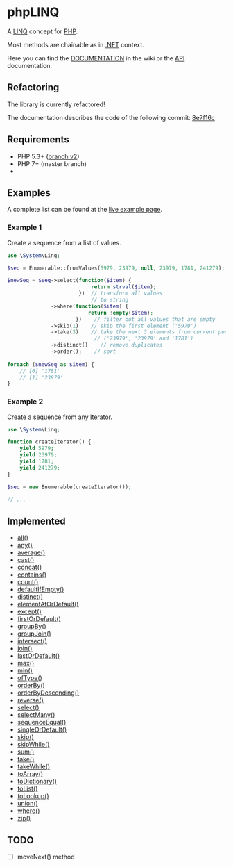 # phpLINQ

A [LINQ](https://en.wikipedia.org/wiki/Language_Integrated_Query) concept for [PHP](https://en.wikipedia.org/wiki/PHP).

Most methods are chainable as in [.NET](https://en.wikipedia.org/wiki/.NET_Framework) context.

Here you can find the [DOCUMENTATION](https://github.com/mkloubert/phpLINQ/wiki) in the wiki or the [API](http://phplinq.marcel-kloubert.eu/api/) documentation.

## Refactoring

The library is currently refactored!

The documentation describes the code of the following commit: [8e7f16c](https://github.com/mkloubert/phpLINQ/tree/8e7f16c0d6ca8d42fb37977f9ab29491ae796afe)

## Requirements

* PHP 5.3+ ([branch v2](https://github.com/mkloubert/phpLINQ/tree/v2))
* PHP 7+ (master branch)
* 
## Examples

A complete list can be found at the [live example page](https://github.com/mkloubert/phpLINQ/tree/master/examples).

### Example 1

Create a sequence from a list of values.

```php
use \System\Linq;

$seq = Enumerable::fromValues(5979, 23979, null, 23979, 1781, 241279);

$newSeq = $seq->select(function($item) {
                           return strval($item);
                       })  // transform all values
                           // to string
              ->where(function($item) {
                          return !empty($item);
                      })    // filter out all values that are empty
              ->skip(1)    // skip the first element ('5979')
              ->take(3)    // take the next 3 elements from current position
                            // ('23979', '23979' and '1781')
              ->distinct()    // remove duplicates
              ->order();    // sort
                                    
foreach ($newSeq as $item) {
    // [0] '1781'
    // [1] '23979'
}
```

### Example 2

Create a sequence from any [Iterator](http://php.net/manual/en/class.iterator.php).

```php
use \System\Linq;

function createIterator() {
    yield 5979;
    yield 23979;
    yield 1781;
    yield 241279;
}

$seq = new Enumerable(createIterator());

// ...
```

## Implemented

* [all()](https://github.com/mkloubert/phpLINQ/wiki/IEnumerable.all()-method)
* [any()](https://github.com/mkloubert/phpLINQ/wiki/IEnumerable.any()-method)
* [average()](https://github.com/mkloubert/phpLINQ/wiki/IEnumerable.average()-method)
* [cast()](https://github.com/mkloubert/phpLINQ/wiki/IEnumerable.cast()-method)
* [concat()](https://github.com/mkloubert/phpLINQ/wiki/IEnumerable.concat()-method)
* [contains()](https://github.com/mkloubert/phpLINQ/wiki/IEnumerable.contains()-method)
* [count()](https://github.com/mkloubert/phpLINQ/wiki/IEnumerable.count()-method)
* [defaultIfEmpty()](https://github.com/mkloubert/phpLINQ/wiki/IEnumerable.defaultIfEmpty()-method)
* [distinct()](https://github.com/mkloubert/phpLINQ/wiki/IEnumerable.distinct()-method)
* [elementAtOrDefault()](https://github.com/mkloubert/phpLINQ/wiki/IEnumerable.elementAtOrDefault()-method)
* [except()](https://github.com/mkloubert/phpLINQ/wiki/IEnumerable.except()-method)
* [firstOrDefault()](https://github.com/mkloubert/phpLINQ/wiki/IEnumerable.firstOrDefault()-method)
* [groupBy()](https://github.com/mkloubert/phpLINQ/wiki/IEnumerable.groupBy()-method)
* [groupJoin()](https://github.com/mkloubert/phpLINQ/wiki/IEnumerable.groupJoin()-method)
* [intersect()](https://github.com/mkloubert/phpLINQ/wiki/IEnumerable.intersect()-method)
* [join()](https://github.com/mkloubert/phpLINQ/wiki/IEnumerable.join()-method)
* [lastOrDefault()](https://github.com/mkloubert/phpLINQ/wiki/IEnumerable.lastOrDefault()-method)
* [max()](https://github.com/mkloubert/phpLINQ/wiki/IEnumerable.max()-method)
* [min()](https://github.com/mkloubert/phpLINQ/wiki/IEnumerable.min()-method)
* [ofType()](https://github.com/mkloubert/phpLINQ/wiki/IEnumerable.ofType()-method)
* [orderBy()](https://github.com/mkloubert/phpLINQ/wiki/IEnumerable.orderBy()-method)
* [orderByDescending()](https://github.com/mkloubert/phpLINQ/wiki/IEnumerable.orderByDescending()-method)
* [reverse()](https://github.com/mkloubert/phpLINQ/wiki/IEnumerable.reverse()-method)
* [select()](https://github.com/mkloubert/phpLINQ/wiki/IEnumerable.select()-method)
* [selectMany()](https://github.com/mkloubert/phpLINQ/wiki/IEnumerable.selectMany()-method)
* [sequenceEqual()](https://github.com/mkloubert/phpLINQ/wiki/IEnumerable.sequenceEqual()-method)
* [singleOrDefault()](https://github.com/mkloubert/phpLINQ/wiki/IEnumerable.singleOrDefault()-method)
* [skip()](https://github.com/mkloubert/phpLINQ/wiki/IEnumerable.skip()-method)
* [skipWhile()](https://github.com/mkloubert/phpLINQ/wiki/IEnumerable.skipWhile()-method)
* [sum()](https://github.com/mkloubert/phpLINQ/wiki/IEnumerable.sum()-method)
* [take()](https://github.com/mkloubert/phpLINQ/wiki/IEnumerable.take()-method)
* [takeWhile()](https://github.com/mkloubert/phpLINQ/wiki/IEnumerable.takeWhile()-method)
* [toArray()](https://github.com/mkloubert/phpLINQ/wiki/IEnumerable.toArray()-method)
* [toDictionary()](https://github.com/mkloubert/phpLINQ/wiki/IEnumerable.toDictionary()-method)
* [toList()](https://github.com/mkloubert/phpLINQ/wiki/IEnumerable.toList()-method)
* [toLookup()](https://github.com/mkloubert/phpLINQ/wiki/IEnumerable.toLookup()-method)
* [union()](https://github.com/mkloubert/phpLINQ/wiki/IEnumerable.union()-method)
* [where()](https://github.com/mkloubert/phpLINQ/wiki/IEnumerable.where()-method)
* [zip()](https://github.com/mkloubert/phpLINQ/wiki/IEnumerable.zip()-method)


## TODO

- [ ] moveNext() method
